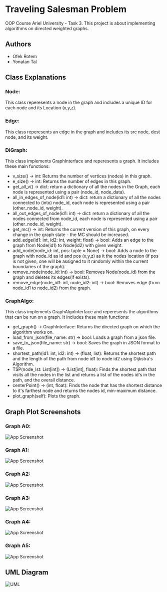 
# Traveling Salesman Problem
OOP Course Ariel University - Task 3.
This project is about implementing algorithms on directed weighted graphs.

## Authors

- Ofek Rotem
- Yonatan Tal

## Class Explanations
### Node:
This class reperesents a node in the graph and includes a unique ID for each node and its Location (x,y,z).
### Edge:
This class reperesents an edge in the graph and includes its src node, dest node, and its weight.
### DiGraph:
This class implements GraphInterface and reperesents a graph.
It includes these main functions:
- v_size() -> int: Returns the number of vertices (nodes) in this graph.
- e_size() -> int: Returns the number of edges in this graph.
- get_all_v() -> dict: return a dictionary of all the nodes in the Graph, each node is represented using a pair (node_id, node_data).
- all_in_edges_of_node(id1: int) -> dict: return a dictionary of all the nodes connected to (into) node_id, each node is represented using a pair (other_node_id, weight).
- all_out_edges_of_node(id1: int) -> dict: return a dictionary of all the nodes connected from node_id, each node is represented using a pair (other_node_id, weight).
- get_mc() -> int: Returns the current version of this graph, on every change in the graph state - the MC should be increased.
- add_edge(id1: int, id2: int, weight: float) -> bool: Adds an edge to the graph from Node(id1) to Node(id2) with given weight.
- add_node(node_id: int, pos: tuple = None) -> bool: Adds a node to the graph with node_id as id and pos (x,y,z) as it the nodes location (if pos is not given, one will be assigned to it randomly within the current boundaries of the graph).
- remove_node(node_id: int) -> bool: Removes Node(node_id) from the graph and deletes its edges(if exists).
- remove_edge(node_id1: int, node_id2: int) -> bool: Removes edge (from node_id1 to node_id2) from the graph.
### GraphAlgo:
This class implements GraphAlgoInterface and reperesents the algorithms that can be run on a graph.
It includes these main functions:
- get_graph() -> GraphInterface: Returns the directed graph on which the algorithm works on.
- load_from_json(file_name: str) -> bool: Loads a graph from a json file.
- save_to_json(file_name: str) -> bool: Saves the graph in JSON format to a file.
- shortest_path(id1: int, id2: int) -> (float, list):  Returns the shortest path and the length of the path from node id1 to node id2 using Dijkstra's Algorithm.
- TSP(node_lst: List[int]) -> (List[int], float): Finds the shortest path that visits all the nodes in the list and returns a list of the nodes id's in the path, and the overall distance.
- centerPoint() -> (int, float): Finds the node that has the shortest distance to it's farthest node and returns the nodes id, min-maximum distance.
- plot_graph(self): Plots the graph.

## Graph Plot Screenshots
### Graph A0:
![App Screenshot](A0_Plot.jpeg?text=A0+PLOT)
### Graph A1:
![App Screenshot](A1_Plot.jpeg?text=A1+PLOT)
### Graph A2:
![App Screenshot](A2_Plot.jpeg?text=A2+PLOT)
### Graph A3:
![App Screenshot](A3_Plot.jpeg?text=A3+PLOT)
### Graph A4:
![App Screenshot](A4_Plot.jpeg?text=A4+PLOT)
### Graph A5:
![App Screenshot](A5_Plot.jpeg?text=A5+PLOT)

## UML Diagram
![UML](UML.jpeg?text=UML)
